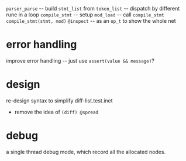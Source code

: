 `parser_parse` -- build `stmt_list` from `token_list` -- dispatch by different rune in a loop
`compile_stmt` -- setup
`mod_load` -- call `compile_stmt`
`compile_stmt(stmt, mod)`
`@inspect` -- as an `op_t` to show the whole net

# error handling

improve error handling -- just use `assert(value && message)`?

# design

re-design syntax to simplify diff-list.test.inet

- remove the idea of `(diff) @spread`

# debug

a single thread debug mode, which record all the allocated nodes.
